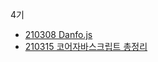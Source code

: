 4기
- [210308 Danfo.js](https://velog.io/@khw970421/Danfo.js-step-29)
- [210315 코어자바스크립트 총정리](https://velog.io/@khw970421/%EC%BD%94%EC%96%B4%EC%9E%90%EB%B0%94%EC%8A%A4%ED%81%AC%EB%A6%BD%ED%8A%B8-%EC%B4%9D%EC%A0%95%EB%A6%AC2)
